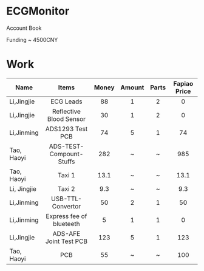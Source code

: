 # ECGMonitor
Account Book
 
Funding ~ 4500CNY


# Work

| Name        | Items    |  Money  | Amount| Parts| Fapiao Price
| --------   | :-----:   | :----: |  :----: | :----:|:----:|
Li,Jingjie | ECG Leads  |88 | 1| 2| 0
Li,Jingjie | Reflective Blood Sensor |30| 1 | 2 | 0
Li,Jinming | ADS1293 Test PCB | 74 | 5| 1| 74
Tao, Haoyi | ADS-TEST-Compount-Stuffs | 282 |~ | ~ | 985
Tao, Haoyi | Taxi 1 | 13.1|~|~|13.1
Li, Jingjie | Taxi 2 | 9.3 |~|~|9.3
Li,Jinming | USB-TTL-Convertor| 50|2|1|50
Li,Jinming | Express fee of blueteeth | 5|1|1|0
Li,Jingjie | ADS-AFE Joint Test PCB | 123|5|1|123
Tao, Haoyi | PCB | 55 |~ | ~ | 100
